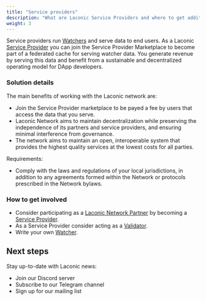 ```yaml
---
title: "Service providers"
description: "What are Laconic Service Providers and where to get additional information."
weight: 3
---
```


Service providers run [Watchers](/glossary/watcher/) and serve data to end users. As a Laconic [Service Provider](/glossary/service-provider/) you can join the Service Provider Marketplace to become part of a federated cache for serving watcher data. You generate revenue by serving this data and benefit from a sustainable and decentralized operating model for DApp developers.

### Solution details

The main benefits of working with the Laconic network are:

- Join the Service Provider marketplace to be payed a fee by users that access the data that you serve.
- Laconic Network aims to maintain decentralization while preserving the independence of its partners and service providers, and ensuring minimal interference from governance.
- The network aims to maintain an open, interoperable system that provides the highest quality services at the lowest costs for all parties.

Requirements:

- Comply with the laws and regulations of your local jurisdictions, in addition to any agreements formed within the Network or protocols prescribed in the Network bylaws.

### How to get involved

- Consider participating as a [Laconic Network Partner](/glossary/laconic-network-partner/) by becoming a [Service Provider](/glossary/service-provider/).
- As a Service Provider consider acting as a [Validator](/glossary/validator/).
- Write your own [Watcher](/glossary/watcher/).

## Next steps

Stay up-to-date with Laconic news:

- Join our Discord server
- Subscribe to our Telegram channel
- Sign up for our mailing list
